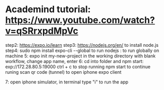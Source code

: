 # Academind tutorial: https://www.youtube.com/watch?v=qSRrxpdMpVc
step2: https://expo.io/learn
step3: https://nodejs.org/en/   to install node.js
step4: sudo npm install expo-cli --global to run nodejs  : to run globally on machine
5: expo init my-new-project    in the working directory with blank workflow, change app name, enter
6: cd into folder and npm start:   exp://172.28.80.5:19000
        ctrl + c to stop running
        npm start to continue runing
        scan qr code (tunnel) to open iphone expo client

7: open iphone simulator, in terminal type "i" to run the app
